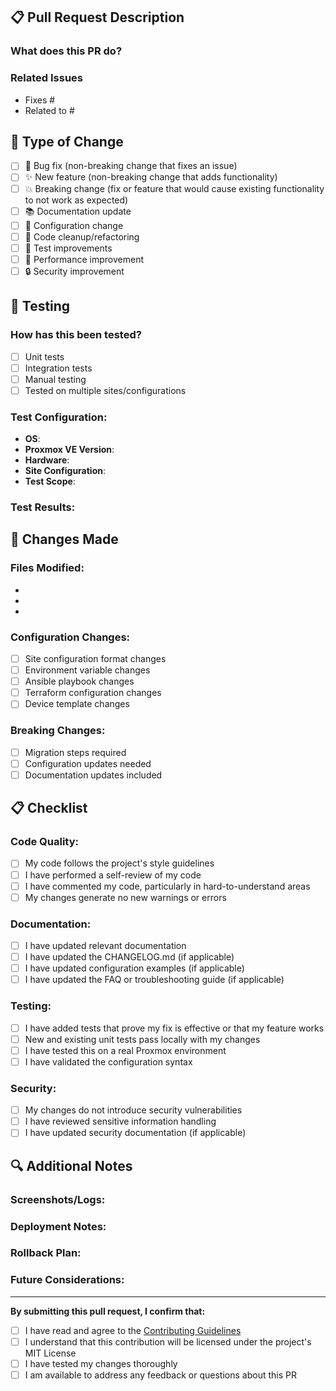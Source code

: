 ## 📋 Pull Request Description

### What does this PR do?
<!-- Provide a clear and concise description of what this pull request accomplishes -->

### Related Issues
<!-- Link to any related issues using "Fixes #123" or "Closes #123" -->
- Fixes #
- Related to #

## 🔄 Type of Change
<!-- Mark the relevant option with an "x" -->

- [ ] 🐛 Bug fix (non-breaking change that fixes an issue)
- [ ] ✨ New feature (non-breaking change that adds functionality)
- [ ] 💥 Breaking change (fix or feature that would cause existing functionality to not work as expected)
- [ ] 📚 Documentation update
- [ ] 🔧 Configuration change
- [ ] 🧹 Code cleanup/refactoring
- [ ] 🧪 Test improvements
- [ ] 🚀 Performance improvement
- [ ] 🔒 Security improvement

## 🧪 Testing

### How has this been tested?
<!-- Describe the tests you ran and how to reproduce them -->

- [ ] Unit tests
- [ ] Integration tests
- [ ] Manual testing
- [ ] Tested on multiple sites/configurations

### Test Configuration:
<!-- Provide details about your test environment -->
- **OS**: 
- **Proxmox VE Version**: 
- **Hardware**: 
- **Site Configuration**: 
- **Test Scope**: 

### Test Results:
<!-- Describe what you tested and the results -->

## 📝 Changes Made

### Files Modified:
<!-- List the main files that were changed -->
- 
- 
- 

### Configuration Changes:
<!-- If applicable, describe any configuration changes -->
- [ ] Site configuration format changes
- [ ] Environment variable changes
- [ ] Ansible playbook changes
- [ ] Terraform configuration changes
- [ ] Device template changes

### Breaking Changes:
<!-- If this is a breaking change, describe what users need to do -->
- [ ] Migration steps required
- [ ] Configuration updates needed
- [ ] Documentation updates included

## 📋 Checklist

### Code Quality:
- [ ] My code follows the project's style guidelines
- [ ] I have performed a self-review of my code
- [ ] I have commented my code, particularly in hard-to-understand areas
- [ ] My changes generate no new warnings or errors

### Documentation:
- [ ] I have updated relevant documentation
- [ ] I have updated the CHANGELOG.md (if applicable)
- [ ] I have updated configuration examples (if applicable)
- [ ] I have updated the FAQ or troubleshooting guide (if applicable)

### Testing:
- [ ] I have added tests that prove my fix is effective or that my feature works
- [ ] New and existing unit tests pass locally with my changes
- [ ] I have tested this on a real Proxmox environment
- [ ] I have validated the configuration syntax

### Security:
- [ ] My changes do not introduce security vulnerabilities
- [ ] I have reviewed sensitive information handling
- [ ] I have updated security documentation (if applicable)

## 🔍 Additional Notes

### Screenshots/Logs:
<!-- If applicable, add screenshots or log outputs -->

### Deployment Notes:
<!-- Any special deployment considerations -->

### Rollback Plan:
<!-- How can this change be rolled back if needed? -->

### Future Considerations:
<!-- Any follow-up work or considerations for future development -->

---

**By submitting this pull request, I confirm that:**
- [ ] I have read and agree to the [Contributing Guidelines](../CONTRIBUTING.md)
- [ ] I understand that this contribution will be licensed under the project's MIT License
- [ ] I have tested my changes thoroughly
- [ ] I am available to address any feedback or questions about this PR 
